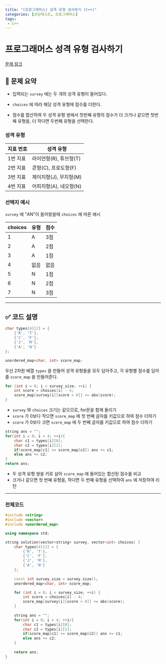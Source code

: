 ```yaml
---
title: "[프로그래머스] 성격 유형 검사하기 (C++)"
categories: [코딩테스트, 프로그래머스]
tags:
 - C++
---
```



# 프로그래머스 성격 유형 검사하기


<a href="https://school.programmers.co.kr/learn/courses/30/lessons/118666" target="_blank">문제 링크</a>


## 📝 문제 요약


- 입력되는 `survey` 에는 두 개의 성격 유형이 들어있다.


- `choices` 에 따라 해당 성격 유형에 점수를 더한다.


- 점수를 합산하여 두 성격 유형 쌍에서
첫번째 유형의 점수가 더 크거나 같으면 첫번째 유형을,
더 작다면 두번째 유형을 선택한다.


### 성격 유형


|지표 번호|성격 유형|
|---|---|
|1번 지표|라이언형(R), 튜브형(T)|
|2번 지표|콘형(C), 프로도형(F)|
|3번 지표|제이지형(J), 무지형(M)|
|4번 지표|어피치형(A), 네오형(N)|


### 선택지 예시


`survey` 에 "AN"이 들어왔을때 `choices` 에 따른 예시


|choices|유형|점수|
|---|---|---|
|1|A|3점|
|2|A|2점|
|3|A|1점|
|4|없음|없음|
|5|N|1점|
|6|N|2점|
|7|N|3점|


---


## ✅ 코드 설명


```cpp
char types[4][2] = {
    {'R', 'T'},
    {'C', 'F'},
    {'J', 'M'},
    {'A', 'N'}
};
```


```cpp
unordered_map<char, int> score_map;
```


우선 2차원 배열 `types` 을 만들어 성격 유형들을 모두 담아주고, 각 유형별 점수를 담아줄 `score_map` 을 만들어준다.


```cpp
for (int i = 0; i < survey_size; ++i) {
    int score = choices[i] - 4;
    score_map[survey[i][score > 0]] += abs(score);
}
```

- `survey` 와 `choices` 크기는 같으므로, for문을 함께 돌리기
- `score` 가 0보다 작으면 `score_map` 에 첫 번째 글자를 키값으로 하여 점수 더하기
- `score` 가 0보다 크면 `score_map` 에 두 번째 글자를 키값으로 하여 점수 더하기


```cpp
string ans = "";
for(int i = 0; i < 4; ++i){
    char c1 = types[i][0];
    char c2 = types[i][1];
    if(score_map[c1] >= score_map[c2]) ans += c1;
    else ans += c2;
}
return ans; 
```


- 두 성격 유형 쌍을 키로 삼아 `score_map` 에 들어있는 합산된 점수를 비교
- 크거나 같으면 첫 번째 유형을, 작다면 두 번째 유형을 선택하여 `ans` 에 저장하여 리턴  


---


### 전체코드


```cpp
#include <string>
#include <vector>
#include <unordered_map>

using namespace std;

string solution(vector<string> survey, vector<int> choices) {
    char types[4][2] = {
        {'R', 'T'},
        {'C', 'F'},
        {'J', 'M'},
        {'A', 'N'}
    };
    
    const int survey_size = survey.size();
    unordered_map<char, int> score_map;

    for (int i = 0; i < survey_size; ++i) {
        int score = choices[i] - 4;
        score_map[survey[i][score > 0]] += abs(score);
    }
    
    string ans = "";
    for(int i = 0; i < 4; ++i){
        char c1 = types[i][0];
        char c2 = types[i][1];
        if(score_map[c1] >= score_map[c2]) ans += c1;
        else ans += c2;
    }
    
    return ans; 
}
```